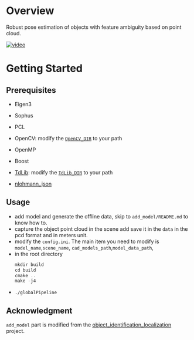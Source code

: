 # Overview
Robust pose estimation of objects with feature ambiguity based on point cloud. 

[![video](https://res.cloudinary.com/marcomontalbano/image/upload/v1593691440/video_to_markdown/images/youtube--H6Rpz66P_sE-c05b58ac6eb4c4700831b2b3070cd403.jpg)](https://www.youtube.com/watch?v=H6Rpz66P_sE&feature=youtu.be "video")

# Getting Started
## Prerequisites
- Eigen3
- Sophus
- PCL
- OpenCV: modify the [`OpenCV_DIR`](https://github.com/TouchDeeper/TdLib/blob/dev/src/CMakeLists.txt#L8) to your path

- OpenMP
- Boost
- [TdLib](https://github.com/TouchDeeper/TdLib): modify the [`TdLib_DIR`](https://github.com/TouchDeeper/GPose/blob/36d8dcdd93ca701be0a06f220a7747766273ca32/CMakeLists.txt#L25) to your path
- [nlohmann_json](https://github.com/nlohmann/json)
## Usage
- add model and generate the offline data, skip to `add_model/README.md` to know how to.
- capture the object point cloud in the scene add save it in the `data` in the pcd format and in meters unit.
- modify the `config.ini`. The main item you need to modify is `model_name`,`scene_name`, `cad_models_path`,`model_data_path`,
- in the root directory
    ```asm
    mkdir build
    cd build
    cmake ..
    make -j4
    ```
- `./globalPipeline`

## Acknowledgment
`add_model` part is modified from the [object_identification_localization](https://github.com/Laxen/object_identification_localization) project.


